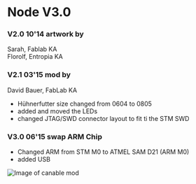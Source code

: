 # Node V3.0

### V2.0 10'14 artwork by  
Sarah, Fablab KA  
Florolf, Entropia KA  

### V2.1 03'15 mod by
David Bauer, FabLab KA

- Hühnerfutter size changed from 0604 to 0805
- added and moved the LEDs
- changed JTAG/SWD connector layout to fit ti the STM SWD

### V3.0 06'15 swap ARM Chip

- Changed ARM from STM M0 to ATMEL SAM D21 (ARM M0)
- added USB

![Image of canable mod](https://github.com/fablab-ka/LabNet-Nodes/tree/master/hw/iomodul3/image.jpg?raw=true)